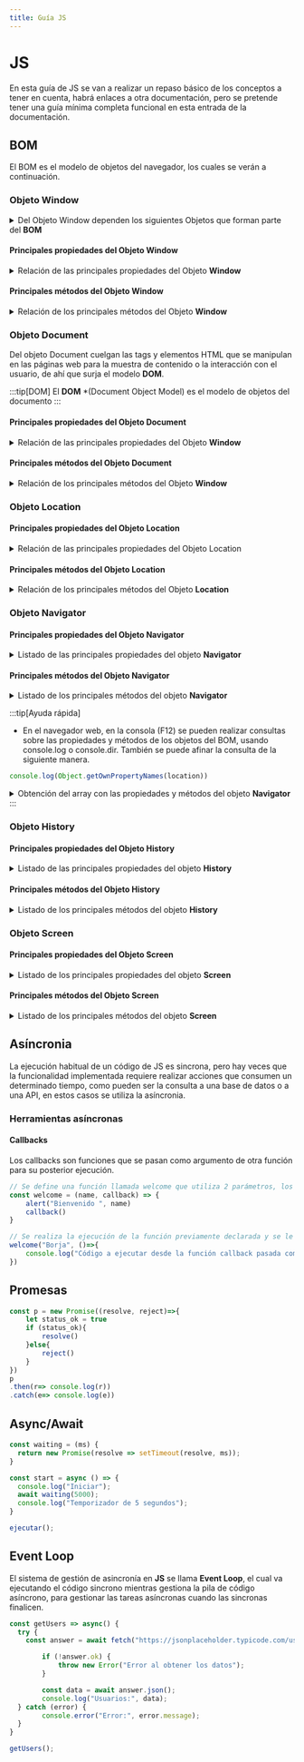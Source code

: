 ```yaml
---
title: Guía JS
---
```

# JS
En esta guía de JS se van a realizar un repaso básico de los conceptos a tener en cuenta, habrá enlaces a otra documentación, pero se pretende tener una guía mínima completa funcional en esta entrada de la documentación.
## BOM
El BOM es el modelo de objetos del navegador, los cuales se verán a continuación.

### Objeto Window 
<details>
<summary>
Del Objeto Window dependen los siguientes Objetos que forman parte del <b>BOM</b>
</summary>

- **document**: *representa el DOM*
- **location**: *información sobre la URL*
- **navigator**: *información sobre el navegador*
- **screen**: *información sobre la pantalla del user*
- **history**: *contenido del historial e interacción con el mismo*

</details>

#### Principales propiedades del Objeto Window
<details>
<summary>
Relación de las principales propiedades del Objeto <b>Window</b>
</summary>

- **innerWidth/innerHeight**: *ancho y altura interior de la ventana*
- **outerWidth/outerHeight**:
- **scrollX, scrollY**: *número de pixeles que el documento ha sido desplazado*
- **opener**: *hace referencia a la ventana que abrió otra ventana a través del método open()*
:::warning[Reverse tabnabbing]
En los enlaces de apertura de ventanas usar los siguientes tags
```html
target="_blank" rel="noopener" 
```
:::
- **storage**: *es un objeto que permite almacenar valores, existen dos implementaciones diferentes, **localStorage** y **sessionStoraga***
- **console^**: permite mostrar datos por consola, dispone de uno interesantes métodos como son, log(), dir(), error().

</details>


#### Principales métodos del Objeto Window
<details>
<summary>
Relación de los principales métodos del Objeto <b>Window</b>
</summary>

- **window.alert()**
- **window.prompt()**
- **window.confirm()**
- **window.open(<url>, <name>, <características>)**
:::tip[Características]
Dentro de las características, que van todas en un solo bloque entrecomillado, destacan algunas como son: width, height, left, top, scrollbars, resizable, toolbar, menubar, status, location
:::
- **window.close()**
- **window.scroll(x,y): desplaza a esas coordenadas**
- **window.scrollTo(x, y)**
- **window.scrollBy(x, y)**
- **setInterval()**
- **clearInterval()**
- **setTimeout()**
- **clearTimeOut()**
- **print()**

</details>

### Objeto Document
Del objeto Document cuelgan las tags y elementos HTML que se manipulan en las páginas web para la muestra de contenido o la interacción con el usuario, de ahí que surja el modelo **DOM**.

:::tip[DOM]
El **DOM** *(Document Object Model) es el modelo de objetos del documento
:::

#### Principales propiedades del Objeto Document
<details>
<summary>
Relación de las principales propiedades del Objeto <b>Window</b>
</summary>

- **title**: *título del documento, el título de la página*
- **body**: *elemento HTML del body de la página*
- **head**: *elemento HTML del head de la página*
- **URL**: *devuelve la URL*
- **domain**: *devuelve el dominio*
- **cookie**: *permite la lectura de cookies*
- **readyState**: *nivel de carga del documento*

</details>

#### Principales métodos del Objeto Document
<details>
<summary>
Relación de los principales métodos del Objeto <b>Window</b>
</summary>

- **getElementById**
- **getElementsByClassName**
- **getElementsByTagName**
- **querySelector**
- **querySelectorAll**
- **createElement**
- **createTextNode**
- **appenchild**
- **removeChild**
- **replaceChild**
- **write**
- **open/close:** *abre / cierra el flujo de escritura*
- **addEventListener**

</details>

### Objeto Location
#### Principales propiedades del Objeto Location
<details>
<summary>
Relación de las principales propiedades del Objeto Location
</summary>

- **href**: *URL completa, para leer o redireccionar.*
- **origin**: *muestra el Protocolo, el Host y el Puerto.*
- **protocolo**: *muestra el protocolo de la URL*
- **host**: *muestra el Hostname y el Puerto*
- **hostname**: *muestra solo el dominio*
- **port**: *muestra solo el puerto*
- **pathname**: *muestra la URL después del Hostname (/pathname)*
- **search**: *las queries (?)*
- **hash**: *las anclas (#)*

</details>

#### Principales métodos del Objeto Location
<details>
<summary>
Relación de los principales métodos del Objeto <b>Location</b>
</summary>

- **assing**: *permite la cargade una nueva URL (forma parte del historial)*
- **replace:** *carga una nueva URL (no se puede volver atrás, no forma parte del historial)*
- **reload**: *recarga la URL*
- **toString**: *devuelve una URL como una cadena*
- **valueOf**: *devuelve el objeto*

</details>


### Objeto Navigator
#### Principales propiedades del Objeto Navigator
<details>
<summary>
Listado de las principales propiedades del objeto <b>Navigator</b>
</summary>

- **userAgent**: *identifica el el navegador y el OS*
- **appName**: *nombre del navegador*
- **appVersion**: *versión del navegador*
- **platform**: *plataforma y OS*
- **languaje**: *idioma*
- **languajes**: *array de los idiomas*
- **onLine**: *valor booleano para comprobar la conectividad a internet*
- **cookieEnabled**: *si las cookies están habilitadas*
- **connection**: *información de la conexión*
</details>

#### Principales métodos del Objeto Navigator
<details>
<summary>
Listado de los principales métodos del objeto <b>Navigator</b>
</summary>

- javaEnabled(): si hay soporte para Java
- permissions.query(): permite consultar permisos del navegador
</details>

:::tip[Ayuda rápida]
- En el navegador web, en la consola (F12) se pueden realizar consultas sobre las propiedades y métodos de los objetos del BOM, usando console.log o console.dir. También se puede afinar la consulta de la siguiente manera.
```javascript
console.log(Object.getOwnPropertyNames(location))
```
<details>
<summary>
Obtención del array con las propiedades y métodos del objeto <b>Navigator</b>
</summary>

```javascript

Array(14) [ "href", "origin", "protocol", "host", "hostname", "port", "pathname", "search", "hash", "assign", … ]​
0: "href"
1: "origin"
2: "protocol"
3: "host"
4: "hostname"
5: "port"
6: "pathname"
7: "search"
8: "hash"
9: "assign"
10: "replace"
11: "reload"
12: "toString"
13: "valueOf"
​
length: 14
```

</details>
:::


### Objeto History
#### Principales propiedades del Objeto History
<details>
<summary>
Listado de las principales propiedades del objeto <b>History</b>
</summary>

- **length**: *contenido de registros en el historial*
- **scrollRestoration**: *control del scroll en páginas SPA, mediante auto intentará volver a la página anterior, pero con manual se puede especificar el scroll y donde ir, algo muy útil en SPA dado el estilo de programación de este estilo que simula en un solo documento la carga de páginas*

</details>

#### Principales métodos del Objeto History
<details>
<summary>
Listado de los principales métodos del objeto <b>History</b>
</summary>

- **back**: *retrocede en el historial*
- **forward**: *avanzar en el historial*
- **go**: *va a una determinada posición en el historial
- **pushState(state, title, url)**: añade una entrada al historial sin refresco de página. Especialmente útil para páginas SPA.*
- **replaceState(state, title, url)**: *reemplaza la entrada del historial*
- **state**: *el estado actual si se ha usado pushState para agregar una entrada al historial.*

</details>


### Objeto Screen
#### Principales propiedades del Objeto Screen
<details>
<summary>
Listado de los principales propiedades del objeto <b>Screen</b>
</summary>

- **width**: *ancho de pantalla*
- **height**: *altura de la pantalla*
- **availWidth**: *ancho de pantalla disponible*
- **availHeight**: *altura de pantalla disponible*
- **colorDepth**: *número bits profundidad color*
- **pixelDepth**: *profundidad de color (suele ser como colorDepth)*
- **orientation**: *orientación de la pantalla*

</details>

#### Principales métodos del Objeto Screen
<details>
<summary>
Listado de los principales métodos del objeto <b>Screen</b>
</summary>

- **orientation.lock**: *bloquear la pantalla*
- **orientation.unlock**: *desbloquear la pantalla*

</details>

## Asíncronia
La ejecución habitual de un código de JS es sincrona, pero hay veces que la funcionalidad implementada requiere realizar acciones que consumen un determinado tiempo, como pueden ser la consulta a una base de datos o a una API, en estos casos se utiliza la asíncronia.

### Herramientas asíncronas
#### Callbacks
Los callbacks son funciones que se pasan como argumento de otra función para su posterior ejecución.
```javascript
// Se define una función llamada welcome que utiliza 2 parámetros, los argumentos de estos parámetros son el valor del name y la funcionalidad de la función callback
const welcome = (name, callback) => {
    alert("Bienvenido ", name)
    callback()
}

// Se realiza la ejecución de la función previamente declarada y se le pasan los argumentos adecuados a los parámetros definidos, es decir el valor de name y el código de la función, en este caso se usa una función anomina con notación arrow
welcome("Borja", ()=>{
    console.log("Código a ejecutar desde la función callback pasada como argumento")
})
```
## Promesas
```javascript
const p = new Promise((resolve, reject)=>{
    let status_ok = true
    if (status_ok){
        resolve()  
    }else{
        reject()
    }
})
p
.then(r=> console.log(r))
.catch(e=> console.log(e))
```

## Async/Await
```javascript
const waiting = (ms) {
  return new Promise(resolve => setTimeout(resolve, ms));
}

const start = async () => {
  console.log("Iniciar");
  await waiting(5000);
  console.log("Temporizador de 5 segundos");
}

ejecutar();

```

## Event Loop
El sistema de gestión de asincronía en **JS** se llama **Event Loop**, el cual va ejecutando el código sincrono mientras gestiona la pila de código asíncrono, para gestionar las tareas asíncronas cuando las sincronas finalicen.
```javascript
const getUsers => async() {
  try {
    const answer = await fetch("https://jsonplaceholder.typicode.com/users");

        if (!answer.ok) {
            throw new Error("Error al obtener los datos");
        }

        const data = await answer.json();
        console.log("Usuarios:", data);
  } catch (error) {
        console.error("Error:", error.message);
  }
}

getUsers();
```



